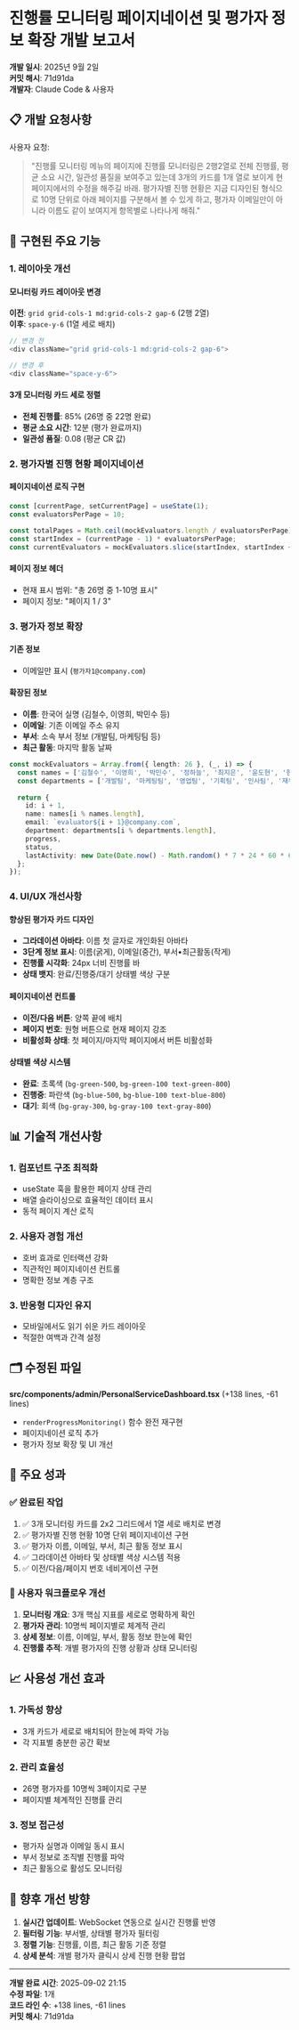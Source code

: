 # 진행률 모니터링 페이지네이션 및 평가자 정보 확장 개발 보고서

**개발 일시**: 2025년 9월 2일  
**커밋 해시**: 71d91da  
**개발자**: Claude Code & 사용자  

## 📋 개발 요청사항

사용자 요청:
> "진행률 모니터링 메뉴의 페이지에 진행률 모니터링은 2행2열로 전체 진행률, 평균 소요 시간, 일관성 품질을 보여주고 있는데 3개의 카드를 1개 열로 보이게 현 페이지에서의 수정을 해주길 바래. 평가자별 진행 현황은 지금 디자인된 형식으로 10명 단위로 아래 페이지를 구분해서 볼 수 있게 하고, 평가자 이메일만이 아니라 이름도 같이 보여지게 항목별로 나타나게 해줘."

## 🔧 구현된 주요 기능

### 1. 레이아웃 개선

#### 모니터링 카드 레이아웃 변경
**이전**: `grid grid-cols-1 md:grid-cols-2 gap-6` (2행 2열)  
**이후**: `space-y-6` (1열 세로 배치)

```typescript
// 변경 전
<div className="grid grid-cols-1 md:grid-cols-2 gap-6">

// 변경 후  
<div className="space-y-6">
```

#### 3개 모니터링 카드 세로 정렬
- **전체 진행률**: 85% (26명 중 22명 완료)
- **평균 소요 시간**: 12분 (평가 완료까지)
- **일관성 품질**: 0.08 (평균 CR 값)

### 2. 평가자별 진행 현황 페이지네이션

#### 페이지네이션 로직 구현
```typescript
const [currentPage, setCurrentPage] = useState(1);
const evaluatorsPerPage = 10;

const totalPages = Math.ceil(mockEvaluators.length / evaluatorsPerPage);
const startIndex = (currentPage - 1) * evaluatorsPerPage;
const currentEvaluators = mockEvaluators.slice(startIndex, startIndex + evaluatorsPerPage);
```

#### 페이지 정보 헤더
- 현재 표시 범위: "총 26명 중 1-10명 표시"
- 페이지 정보: "페이지 1 / 3"

### 3. 평가자 정보 확장

#### 기존 정보
- 이메일만 표시 (`평가자1@company.com`)

#### 확장된 정보
- **이름**: 한국어 실명 (김철수, 이영희, 박민수 등)
- **이메일**: 기존 이메일 주소 유지
- **부서**: 소속 부서 정보 (개발팀, 마케팅팀 등)
- **최근 활동**: 마지막 활동 날짜

```typescript
const mockEvaluators = Array.from({ length: 26 }, (_, i) => {
  const names = ['김철수', '이영희', '박민수', '정하늘', '최지은', '윤도현', '한소영', '강태준', '임나래', '오승호'];
  const departments = ['개발팀', '마케팅팀', '영업팀', '기획팀', '인사팀', '재무팀', '연구팀', '디자인팀'];
  
  return {
    id: i + 1,
    name: names[i % names.length],
    email: `evaluator${i + 1}@company.com`,
    department: departments[i % departments.length],
    progress,
    status,
    lastActivity: new Date(Date.now() - Math.random() * 7 * 24 * 60 * 60 * 1000).toLocaleDateString()
  };
});
```

### 4. UI/UX 개선사항

#### 향상된 평가자 카드 디자인
- **그라데이션 아바타**: 이름 첫 글자로 개인화된 아바타
- **3단계 정보 표시**: 이름(굵게), 이메일(중간), 부서•최근활동(작게)
- **진행률 시각화**: 24px 너비 진행률 바
- **상태 뱃지**: 완료/진행중/대기 상태별 색상 구분

#### 페이지네이션 컨트롤
- **이전/다음 버튼**: 양쪽 끝에 배치
- **페이지 번호**: 원형 버튼으로 현재 페이지 강조
- **비활성화 상태**: 첫 페이지/마지막 페이지에서 버튼 비활성화

#### 상태별 색상 시스템
- **완료**: 초록색 (`bg-green-500`, `bg-green-100 text-green-800`)
- **진행중**: 파란색 (`bg-blue-500`, `bg-blue-100 text-blue-800`)
- **대기**: 회색 (`bg-gray-300`, `bg-gray-100 text-gray-800`)

## 📊 기술적 개선사항

### 1. 컴포넌트 구조 최적화
- useState 훅을 활용한 페이지 상태 관리
- 배열 슬라이싱으로 효율적인 데이터 표시
- 동적 페이지 계산 로직

### 2. 사용자 경험 개선
- 호버 효과로 인터랙션 강화
- 직관적인 페이지네이션 컨트롤
- 명확한 정보 계층 구조

### 3. 반응형 디자인 유지
- 모바일에서도 읽기 쉬운 카드 레이아웃
- 적절한 여백과 간격 설정

## 🗂️ 수정된 파일

**src/components/admin/PersonalServiceDashboard.tsx** (+138 lines, -61 lines)
- `renderProgressMonitoring()` 함수 완전 재구현
- 페이지네이션 로직 추가
- 평가자 정보 확장 및 UI 개선

## 🎯 주요 성과

### ✅ 완료된 작업
1. ✅ 3개 모니터링 카드를 2x2 그리드에서 1열 세로 배치로 변경
2. ✅ 평가자별 진행 현황 10명 단위 페이지네이션 구현
3. ✅ 평가자 이름, 이메일, 부서, 최근 활동 정보 표시
4. ✅ 그라데이션 아바타 및 상태별 색상 시스템 적용
5. ✅ 이전/다음/페이지 번호 네비게이션 구현

### 🔄 사용자 워크플로우 개선
1. **모니터링 개요**: 3개 핵심 지표를 세로로 명확하게 확인
2. **평가자 관리**: 10명씩 페이지별로 체계적 관리
3. **상세 정보**: 이름, 이메일, 부서, 활동 정보 한눈에 확인
4. **진행률 추적**: 개별 평가자의 진행 상황과 상태 모니터링

## 📈 사용성 개선 효과

### 1. 가독성 향상
- 3개 카드가 세로로 배치되어 한눈에 파악 가능
- 각 지표별 충분한 공간 확보

### 2. 관리 효율성
- 26명 평가자를 10명씩 3페이지로 구분
- 페이지별 체계적인 진행률 관리

### 3. 정보 접근성
- 평가자 실명과 이메일 동시 표시
- 부서 정보로 조직별 진행률 파악
- 최근 활동으로 활성도 모니터링

## 🚀 향후 개선 방향

1. **실시간 업데이트**: WebSocket 연동으로 실시간 진행률 반영
2. **필터링 기능**: 부서별, 상태별 평가자 필터링
3. **정렬 기능**: 진행률, 이름, 최근 활동 기준 정렬
4. **상세 분석**: 개별 평가자 클릭시 상세 진행 현황 팝업

---

**개발 완료 시간**: 2025-09-02 21:15  
**수정 파일**: 1개  
**코드 라인 수**: +138 lines, -61 lines  
**커밋 해시**: 71d91da